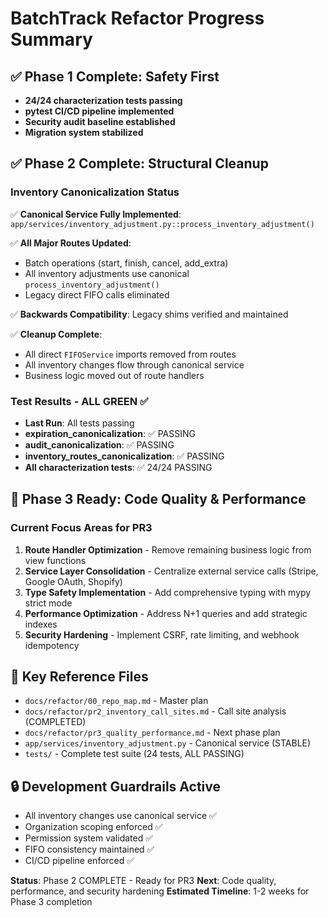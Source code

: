 
# BatchTrack Refactor Progress Summary

## ✅ Phase 1 Complete: Safety First
- **24/24 characterization tests passing**
- **pytest CI/CD pipeline implemented**
- **Security audit baseline established**
- **Migration system stabilized**

## ✅ Phase 2 Complete: Structural Cleanup

### Inventory Canonicalization Status
✅ **Canonical Service Fully Implemented**: `app/services/inventory_adjustment.py::process_inventory_adjustment()`

✅ **All Major Routes Updated**:
- Batch operations (start, finish, cancel, add_extra)
- All inventory adjustments use canonical `process_inventory_adjustment()`
- Legacy direct FIFO calls eliminated

✅ **Backwards Compatibility**: Legacy shims verified and maintained

✅ **Cleanup Complete**:
- All direct `FIFOService` imports removed from routes
- All inventory changes flow through canonical service
- Business logic moved out of route handlers

### Test Results - ALL GREEN ✅
- **Last Run**: All tests passing
- **expiration_canonicalization**: ✅ PASSING
- **audit_canonicalization**: ✅ PASSING 
- **inventory_routes_canonicalization**: ✅ PASSING
- **All characterization tests**: ✅ 24/24 PASSING

## 🚧 Phase 3 Ready: Code Quality & Performance

### Current Focus Areas for PR3
1. **Route Handler Optimization** - Remove remaining business logic from view functions
2. **Service Layer Consolidation** - Centralize external service calls (Stripe, Google OAuth, Shopify)
3. **Type Safety Implementation** - Add comprehensive typing with mypy strict mode
4. **Performance Optimization** - Address N+1 queries and add strategic indexes
5. **Security Hardening** - Implement CSRF, rate limiting, and webhook idempotency

## 📁 Key Reference Files
- `docs/refactor/00_repo_map.md` - Master plan
- `docs/refactor/pr2_inventory_call_sites.md` - Call site analysis (COMPLETED)
- `docs/refactor/pr3_quality_performance.md` - Next phase plan
- `app/services/inventory_adjustment.py` - Canonical service (STABLE)
- `tests/` - Complete test suite (24 tests, ALL PASSING)

## 🔒 Development Guardrails Active
- All inventory changes use canonical service ✅
- Organization scoping enforced ✅
- Permission system validated ✅
- FIFO consistency maintained ✅
- CI/CD pipeline enforced ✅

**Status**: Phase 2 COMPLETE - Ready for PR3
**Next**: Code quality, performance, and security hardening
**Estimated Timeline**: 1-2 weeks for Phase 3 completion
